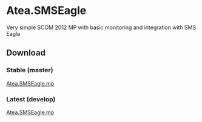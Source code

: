 # Atea.SMSEagle
Very simple SCOM 2012 MP with basic monitoring and integration with SMS Eagle

## Download

### Stable (master)

[Atea.SMSEagle.mp](https://github.com/stegenfeldt/Atea.SMSEagle/raw/master/Download/Atea.SMSEagle.mp)

### Latest (develop)

[Atea.SMSEagle.mp](https://github.com/stegenfeldt/Atea.SMSEagle/raw/develop/Download/Atea.SMSEagle.mp)
